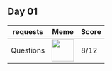 ## Day 01
| requests              | Meme                | Score                 |
| ----------------- |  ------------------- |--------------------- |  
| Questions  | <img src="https://encrypted-tbn0.gstatic.com/images?q=tbn:ANd9GcQgHGTSkNdFQGhpQ50Smw6ODBWJV_ppuRVlng" width="50" height="50"> | 8/12 
